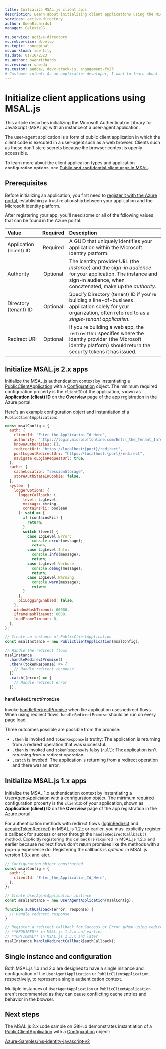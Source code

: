 ```yaml
---
title: Initialize MSAL.js client apps
description: Learn about initializing client applications using the Microsoft Authentication Library for JavaScript (MSAL.js).
services: active-directory
author: OwenRichards1
manager: CelesteDG

ms.service: active-directory
ms.subservice: develop
ms.topic: conceptual
ms.workload: identity
ms.date: 01/16/2023
ms.author: owenrichards
ms.reviewer: saeeda
ms.custom: aaddev, devx-track-js, engagement-fy23
# Customer intent: As an application developer, I want to learn about initializing a client application in MSAL.js to enable support for authentication and authorization in a JavaScript single-page application (SPA).
---
```


# Initialize client applications using MSAL.js

This article describes initializing the Microsoft Authentication Library for JavaScript (MSAL.js) with an instance of a user-agent application.

The user-agent application is a form of public client application in which the client code is executed in a user-agent such as a web browser. Clients such as these don't store secrets because the browser context is openly accessible.

To learn more about the client application types and application configuration options, see [Public and confidential client apps in MSAL](msal-client-applications.md).

## Prerequisites

Before initializing an application, you first need to [register it with the Azure portal](scenario-spa-app-registration.md), establishing a trust relationship between your application and the Microsoft identity platform.

After registering your app, you'll need some or all of the following values that can be found in the Azure portal.

| Value                   | Required | Description                                                                                                                                                                |
| :---------------------- | :------: | :------------------------------------------------------------------------------------------------------------------------------------------------------------------------- |
| Application (client) ID | Required | A GUID that uniquely identifies your application within the Microsoft identity platform.                                                                                   |
| Authority               | Optional | The identity provider URL (the _instance_) and the _sign-in audience_ for your application. The instance and sign-in audience, when concatenated, make up the _authority_. |
| Directory (tenant) ID   | Optional | Specify Directory (tenant) ID if you're building a line-of-business application solely for your organization, often referred to as a _single-tenant application_.          |
| Redirect URI            | Optional | If you're building a web app, the `redirectUri` specifies where the identity provider (the Microsoft identity platform) should return the security tokens it has issued.   |

## Initialize MSAL.js 2.x apps

Initialize the MSAL.js authentication context by instantiating a [PublicClientApplication][msal-js-publicclientapplication] with a [Configuration][msal-js-configuration] object. The minimum required configuration property is the `clientID` of the application, shown as **Application (client) ID** on the **Overview** page of the app registration in the Azure portal.

Here's an example configuration object and instantiation of a `PublicClientApplication`:

```javascript
const msalConfig = {
  auth: {
    clientId: "Enter_the_Application_Id_Here",
    authority: "https://login.microsoftonline.com/Enter_the_Tenant_Info_Here",
    knownAuthorities: [],
    redirectUri: "https://localhost:{port}/redirect",
    postLogoutRedirectUri: "https://localhost:{port}/redirect",
    navigateToLoginRequestUrl: true,
  },
  cache: {
    cacheLocation: "sessionStorage",
    storeAuthStateInCookie: false,
  },
  system: {
    loggerOptions: {
      loggerCallback: (
        level: LogLevel,
        message: string,
        containsPii: boolean
      ): void => {
        if (containsPii) {
          return;
        }
        switch (level) {
          case LogLevel.Error:
            console.error(message);
            return;
          case LogLevel.Info:
            console.info(message);
            return;
          case LogLevel.Verbose:
            console.debug(message);
            return;
          case LogLevel.Warning:
            console.warn(message);
            return;
        }
      },
      piiLoggingEnabled: false,
    },
    windowHashTimeout: 60000,
    iframeHashTimeout: 6000,
    loadFrameTimeout: 0,
  },
};

// Create an instance of PublicClientApplication
const msalInstance = new PublicClientApplication(msalConfig);

// Handle the redirect flows
msalInstance
  .handleRedirectPromise()
  .then((tokenResponse) => {
    // Handle redirect response
  })
  .catch((error) => {
    // Handle redirect error
  });
```

### `handleRedirectPromise`

Invoke [handleRedirectPromise][msal-js-handleredirectpromise] when the application uses redirect flows. When using redirect flows, `handleRedirectPromise` should be run on every page load.

Three outcomes possible are possible from the promise:

- `.then` is invoked and `tokenResponse` is truthy: The application is returning from a redirect operation that was successful.
- `.then` is invoked and `tokenResponse` is falsy (`null`): The application isn't returning from a redirect operation.
- `.catch` is invoked: The application is returning from a redirect operation and there was an error.

## Initialize MSAL.js 1.x apps

Initialize the MSAL 1.x authentication context by instantiating a [UserAgentApplication][msal-js-useragentapplication] with a configuration object. The minimum required configuration property is the `clientID` of your application, shown as **Application (client) ID** on the **Overview** page of the app registration in the Azure portal.

For authentication methods with redirect flows ([loginRedirect][msal-js-loginredirect] and [acquireTokenRedirect][msal-js-acquiretokenredirect]) in MSAL.js 1.2.x or earlier, you must explicitly register a callback for success or error through the `handleRedirectCallback()` method. Explicitly registering the callback is required in MSAL.js 1.2.x and earlier because redirect flows don't return promises like the methods with a pop-up experience do. Registering the callback is _optional_ in MSAL.js version 1.3.x and later.

```javascript
// Configuration object constructed
const msalConfig = {
  auth: {
    clientId: "Enter_the_Application_Id_Here",
  },
};

// Create UserAgentApplication instance
const msalInstance = new UserAgentApplication(msalConfig);

function authCallback(error, response) {
  // Handle redirect response
}

// Register a redirect callback for Success or Error (when using redirect methods)
// **REQUIRED** in MSAL.js 1.2.x and earlier
// **OPTIONAL** in MSAL.js 1.3.x and later
msalInstance.handleRedirectCallback(authCallback);
```

## Single instance and configuration

Both MSAL.js 1.x and 2.x are designed to have a single instance and configuration of the `UserAgentApplication` or `PublicClientApplication`, respectively, to represent a single authentication context.

Multiple instances of `UserAgentApplication` or `PublicClientApplication` aren't recommended as they can cause conflicting cache entries and behavior in the browser.

## Next steps

The MSAL.js 2.x code sample on GitHub demonstrates instantiation of a [PublicClientApplication][msal-js-publicclientapplication] with a [Configuration][msal-js-configuration] object:

[Azure-Samples/ms-identity-javascript-v2](https://github.com/Azure-Samples/ms-identity-javascript-v2)

<!-- LINKS - External -->

[msal-browser]: https://azuread.github.io/microsoft-authentication-library-for-js/ref/msal-browser/
[msal-core]: https://azuread.github.io/microsoft-authentication-library-for-js/ref/msal-core/
[msal-js-acquiretokenredirect]: https://azuread.github.io/microsoft-authentication-library-for-js/ref/classes/_azure_msal.useragentapplication.html#acquiretokenredirect
[msal-js-configuration]: https://azuread.github.io/microsoft-authentication-library-for-js/ref/modules/_azure_msal.html#configuration
[msal-js-handleredirectpromise]: https://azuread.github.io/microsoft-authentication-library-for-js/ref/classes/_azure_msal_browser.publicclientapplication.html#handleredirectpromise
[msal-js-loginredirect]: https://azuread.github.io/microsoft-authentication-library-for-js/ref/classes/_azure_msal.useragentapplication.html#loginredirect
[msal-js-publicclientapplication]: https://azuread.github.io/microsoft-authentication-library-for-js/ref/classes/_azure_msal_browser.publicclientapplication.html
[msal-js-useragentapplication]: https://azuread.github.io/microsoft-authentication-library-for-js/ref/classes/_azure_msal.useragentapplication.html
